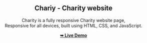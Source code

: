 <div align="center">

  <h2 align="center">Chariy - Charity website</h2>

  Charity is a fully responsive Charity website page, <br />Responsive for all devices, built using HTML, CSS, and JavaScript.

  <a href="https://mp3mba.github.io/hospital-website/"><strong>➥ Live Demo</strong></a>

</div>
